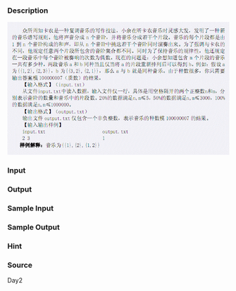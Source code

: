 
### Description
![](/JudgeOnline/upload/201105/4.jpg)
### Input

### Output

### Sample Input

### Sample Output

### Hint

### Source
Day2